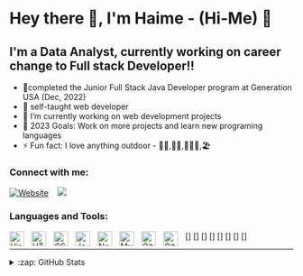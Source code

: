 # Hey there 👋, I'm Haime - (Hi-Me) 🤣

## I'm a Data Analyst, currently working on career change to Full stack Developer!!

- 🔭completed the Junior Full Stack Java Developer program at Generation USA (Dec, 2022)
- 🔭 self-taught web developer 
- 🌱 I’m currently  working on web development projects
- 🥅 2023 Goals: Work on more projects and learn new programing languages
- ⚡ Fun fact: I love anything outdoor - 🚶🏿,🏂🏿,🚴🏿‍♀️,🏖️

### Connect with me:

[![Website](<img height="32" width="32" src="https://emojibook.org/wp-content/uploads/2022/08/1-1-64.png"/>)](https://haimet.github.io/HaimanotTadrossPortfolio.github.io/)
&nbsp;&nbsp;
[<img src="https://img.shields.io/badge/LinkedIn-0077B5?style=for-the-badge&logo=linkedin&logoColor=white" />](https://www.linkedin.com/in/haimanot-tadross-30a35365/)
&nbsp;&nbsp;



### Languages and Tools:

[<img align="left" alt="Visual Studio Code" width="26px" src="https://cdn.jsdelivr.net/gh/devicons/devicon/icons/vscode/vscode-original.svg" style="padding-right:10px;" />]
[<img align="left" alt="HTML5" width="26px" src="https://cdn.jsdelivr.net/gh/devicons/devicon/icons/html5/html5-original.svg" style="padding-right:10px;" />]
[<img align="left" alt="CSS3" width="26px" src="https://cdn.jsdelivr.net/gh/devicons/devicon/icons/css3/css3-original.svg" style="padding-right:10px;" />]
[<img align="left" alt="JavaScript" width="26px" src="https://cdn.jsdelivr.net/gh/devicons/devicon/icons/javascript/javascript-original.svg" style="padding-right:10px;" />]
[<img align="left" alt="Node.js" width="26px" src="https://cdn.jsdelivr.net/gh/devicons/devicon/icons/nodejs/nodejs-original.svg" style="padding-right:10px;" />]
[<img align="left" alt="MySQL" width="26px" src="https://cdn.jsdelivr.net/gh/devicons/devicon/icons/mysql/mysql-original.svg" style="padding-right:10px;" />]
[<img align="left" alt="Git" width="26px" src="https://cdn.jsdelivr.net/gh/devicons/devicon/icons/git/git-original.svg" style="padding-right:10px;" />]
[<img align="left" alt="GitHub" width="26px" src="https://user-images.githubusercontent.com/3369400/139447912-e0f43f33-6d9f-45f8-be46-2df5bbc91289.png" style="padding-right:10px;" />]

---
<details>
  <summary>:zap: GitHub Stats</summary>

![GitHub Stats](https://github-readme-stats.vercel.app/api?username=HaimeT&theme=tokyonight)

